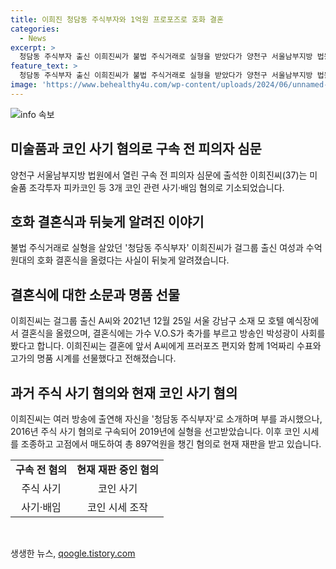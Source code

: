 ```yaml
---
title: 이희진 청담동 주식부자와 1억원 프로포즈로 호화 결혼
categories:
  - News
excerpt: >
  청담동 주식부자 출신 이희진씨가 불법 주식거래로 실형을 받았다가 양천구 서울남부지방 법원에서 미술품 조각투자 피카코인 등 3개 코인 관련 사기·배임 혐의로 구속 전 피의자 심문에 출석했다. 뒤늦게 밝혀진 이의 호화 결혼식에는 걸그룹 출신 A씨와 가수 V.O.S, 방송인 박성광 등이 참석했으며, 이는 주식 사기 혐의로 구속된 후 발생한 사건이다. 현재 코인 사기 혐의로 재판을 받고 있으며, 이에 대한 재판이 진행 중이다.
feature_text: >
  청담동 주식부자 출신 이희진씨가 불법 주식거래로 실형을 받았다가 양천구 서울남부지방 법원에서 미술품 조각투자 피카코인 등 3개 코인 관련 사기·배임 혐의로 구속 전 피의자 심문에 출석했다. 뒤늦게 밝혀진 이의 호화 결혼식에는 걸그룹 출신 A씨와 가수 V.O.S, 방송인 박성광 등이 참석했으며, 이는 주식 사기 혐의로 구속된 후 발생한 사건이다. 현재 코인 사기 혐의로 재판을 받고 있으며, 이에 대한 재판이 진행 중이다.
image: 'https://www.behealthy4u.com/wp-content/uploads/2024/06/unnamed-file.png'
---
```


<p><img src="https://www.behealthy4u.com/wp-content/uploads/2024/06/unnamed-file.png" alt="info 속보" /></p>

<h2 data-ke-size="size26">미술품과 코인 사기 혐의로 구속 전 피의자 심문</h2>

<p data-ke-size="size16">양천구 서울남부지방 법원에서 열린 구속 전 피의자 심문에 출석한 이희진씨(37)는 미술품 조각투자 피카코인 등 3개 코인 관련 사기·배임 혐의로 기소되었습니다.</p>

<h2 data-ke-size="size26">호화 결혼식과 뒤늦게 알려진 이야기</h2>

<p data-ke-size="size16">불법 주식거래로 실형을 살았던 '청담동 주식부자' 이희진씨가 걸그룹 출신 여성과 수억원대의 호화 결혼식을 올렸다는 사실이 뒤늦게 알려졌습니다.</p>

<h2 data-ke-size="size26">결혼식에 대한 소문과 명품 선물</h2>

<p data-ke-size="size16">이희진씨는 걸그룹 출신 A씨와 2021년 12월 25일 서울 강남구 소재 모 호텔 예식장에서 결혼식을 올렸으며, 결혼식에는 가수 V.O.S가 축가를 부르고 방송인 박성광이 사회를 봤다고 합니다. 이희진씨는 결혼에 앞서 A씨에게 프러포즈 편지와 함께 1억짜리 수표와 고가의 명품 시계를 선물했다고 전해졌습니다.</p>

<h2 data-ke-size="size26">과거 주식 사기 혐의와 현재 코인 사기 혐의</h2>

<p data-ke-size="size16">이희진씨는 여러 방송에 출연해 자신을 '청담동 주식부자'로 소개하며 부를 과시했으나, 2016년 주식 사기 혐의로 구속되어 2019년에 실형을 선고받았습니다. 이후 코인 시세를 조종하고 고점에서 매도하여 총 897억원을 챙긴 혐의로 현재 재판을 받고 있습니다.</p>

<table>
    <tr>
        <td style="text-align: center; height: 17px;"><b>구속 전 혐의</b></td>
        <td style="text-align: center; height: 17px;"><b>현재 재판 중인 혐의</b></td>
    </tr>
    <tr>
        <td style="text-align: center; height: 17px;">주식 사기</td>
        <td style="text-align: center; height: 17px;">코인 사기</td>
    </tr>
    <tr>
        <td style="text-align: center; height: 17px;">사기·배임</td>
        <td style="text-align: center; height: 17px;">코인 시세 조작</td>
    </tr>
</table>

<p data-ke-size="size16">&nbsp;</p>
생생한 뉴스, <a href="https://qoogle.tistory.com" rel="dofollow">qoogle.tistory.com</a>


